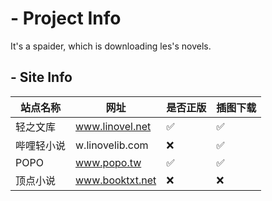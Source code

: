 # - Project Info
It's a spaider, which is downloading les's novels.

## - Site Info

| 站点名称     | 网址              | 是否正版 | 插图下载
| ------------ | ----------------- | -------- | -------- |
| 轻之文库   | www.linovel.net    | ✅       |  ✅      |
| 哔哩轻小说   | w.linovelib.com    | ❌      |  ✅      |
| POPO       | www.popo.tw | ✅       | ✅      |
| 顶点小说       | www.booktxt.net |  ❌      | ❌      |
